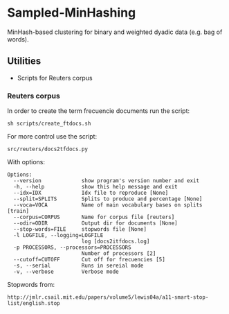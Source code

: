 
Sampled-MinHashing
==================

MinHash-based clustering for binary and weighted dyadic data (e.g. bag of words).

Utilities
---------

* Scripts for Reuters corpus


### Reuters corpus


In order to create the term frecuencie documents run the script:

    sh scripts/create_ftdocs.sh


For more control use the script:
    
    src/reuters/docs2tfdocs.py
    

With options:

    Options:
      --version             show program's version number and exit
      -h, --help            show this help message and exit
      --idx=IDX             Idx file to reproduce [None]
      --split=SPLITS        Splits to produce and percentage [None]
      --voca=VOCA           Name of main vocabulary bases on splits [train]
      --corpus=CORPUS       Name for corpus file [reuters]
      --odir=ODIR           Output dir for documents [None]
      --stop-words=FILE     stopwords file [None]
      -l LOGFILE, --logging=LOGFILE
                            log [docs2itfdocs.log]
      -p PROCESSORS, --processors=PROCESSORS
                            Number of processors [2]
      --cutoff=CUTOFF       Cut off for frecuencies [5]
      -s, --serial          Runs in sereial mode
      -v, --verbose         Verbose mode 



Stopwords from:

    http://jmlr.csail.mit.edu/papers/volume5/lewis04a/a11-smart-stop-list/english.stop    
